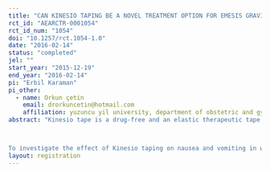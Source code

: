 ```yaml
---
title: "CAN KINESIO TAPING BE A NOVEL TREATMENT OPTION FOR EMESIS GRAVIDARUM? A RANDOMIZED PRELIMINARY STUDY"
rct_id: "AEARCTR-0001054"
rct_id_num: "1054"
doi: "10.1257/rct.1054-1.0"
date: "2016-02-14"
status: "completed"
jel: ""
start_year: "2015-12-19"
end_year: "2016-02-14"
pi: "Erbil Karaman"
pi_other:
  - name: Orkun çetin
    email: drorkuncetin@hotmail.com
    affiliation: yuzuncu yil university, department of obstetric and gynecology
abstract: "Kinesio tape is a drug-free and an elastic therapeutic tape used for treating various musculoskeletal problems such as injury, pain, and dysfunction and a variety of other disorders[9]. The kinesiotaping was found to be effective in stimulation of large and small intestinal peristaltism and treated constipation in a case report[10]. Kinesio taping aplications were created by a Japanese chiropractor, Dr Kenso Kase, in the 1970s. Although the exact mechanisms of the effects of are not yet clear, some investigators claimed that Kinesio taping has multiple functions. The inventor stated that the tape should be applied from origin to insertion to inhibit msucle function[10, 11]. The vomiting is chracterised by the retrograd peristaltism(movement) of gastrointestinal smooth muscle function. So the hypothesis of our study is based on the inhibition of retrograd peristaltism of gastrointestinal system by applying the kinesiotape from origin(from top to bottom where the stomach is placed on the abdominal region) to insertion(alongside the gastric curvature) so as to decrease the vomiting and maybe nause which is predominately induced by the central nervous system

To investigate the effect of Kinesio taping on nausea and vomiting in women with emesis gravidarum."
layout: registration
---
```


